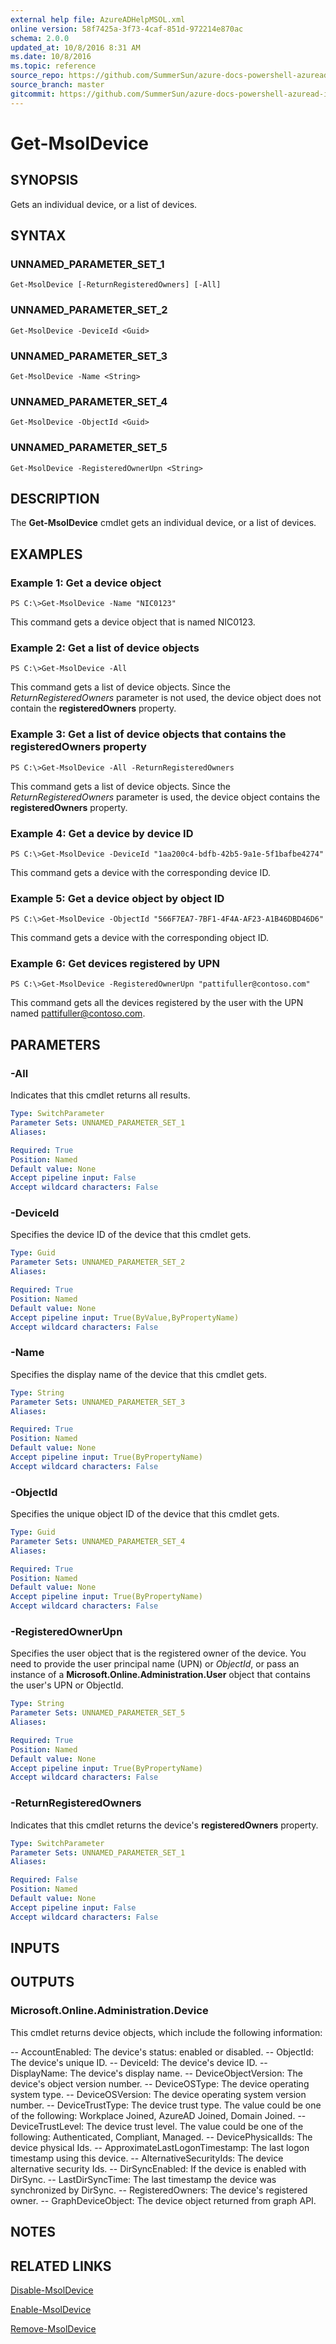 ```yaml
---
external help file: AzureADHelpMSOL.xml
online version: 58f7425a-3f73-4caf-851d-972214e870ac
schema: 2.0.0
updated_at: 10/8/2016 8:31 AM
ms.date: 10/8/2016
ms.topic: reference
source_repo: https://github.com/SummerSun/azure-docs-powershell-azuread-int
source_branch: master
gitcommit: https://github.com/SummerSun/azure-docs-powershell-azuread-int/blob/aa68880375be962d5646d6d763347021b391b5c6/Azure%20AD%20Cmdlets/AzureAD/v1.0/Get-MsolDevice.md
---
```


# Get-MsolDevice

## SYNOPSIS
Gets an individual device, or a list of devices.

## SYNTAX

### UNNAMED_PARAMETER_SET_1
```
Get-MsolDevice [-ReturnRegisteredOwners] [-All]
```

### UNNAMED_PARAMETER_SET_2
```
Get-MsolDevice -DeviceId <Guid>
```

### UNNAMED_PARAMETER_SET_3
```
Get-MsolDevice -Name <String>
```

### UNNAMED_PARAMETER_SET_4
```
Get-MsolDevice -ObjectId <Guid>
```

### UNNAMED_PARAMETER_SET_5
```
Get-MsolDevice -RegisteredOwnerUpn <String>
```

## DESCRIPTION
The **Get-MsolDevice** cmdlet gets an individual device, or a list of devices.

## EXAMPLES

### Example 1: Get a device object
```
PS C:\>Get-MsolDevice -Name "NIC0123"
```

This command gets a device object that is named NIC0123.

### Example 2: Get a list of device objects
```
PS C:\>Get-MsolDevice -All
```

This command gets a list of device objects.
Since the *ReturnRegisteredOwners* parameter is not used, the device object does not contain the **registeredOwners** property.

### Example 3: Get a list of device objects that contains the registeredOwners property
```
PS C:\>Get-MsolDevice -All -ReturnRegisteredOwners
```

This command gets a list of device objects.
Since the *ReturnRegisteredOwners* parameter is used, the device object contains the **registeredOwners** property.

### Example 4: Get a device by device ID
```
PS C:\>Get-MsolDevice -DeviceId "1aa200c4-bdfb-42b5-9a1e-5f1bafbe4274"
```

This command gets a device with the corresponding device ID.

### Example 5: Get a device object by object ID
```
PS C:\>Get-MsolDevice -ObjectId "566F7EA7-7BF1-4F4A-AF23-A1B46DBD46D6"
```

This command gets a device with the corresponding object ID.

### Example 6: Get devices registered by UPN
```
PS C:\>Get-MsolDevice -RegisteredOwnerUpn "pattifuller@contoso.com"
```

This command gets all the devices registered by the user with the UPN named pattifuller@contoso.com.

## PARAMETERS

### -All
Indicates that this cmdlet returns all results.

```yaml
Type: SwitchParameter
Parameter Sets: UNNAMED_PARAMETER_SET_1
Aliases: 

Required: True
Position: Named
Default value: None
Accept pipeline input: False
Accept wildcard characters: False
```

### -DeviceId
Specifies the device ID of the device that this cmdlet gets.

```yaml
Type: Guid
Parameter Sets: UNNAMED_PARAMETER_SET_2
Aliases: 

Required: True
Position: Named
Default value: None
Accept pipeline input: True(ByValue,ByPropertyName)
Accept wildcard characters: False
```

### -Name
Specifies the display name of the device that this cmdlet gets.

```yaml
Type: String
Parameter Sets: UNNAMED_PARAMETER_SET_3
Aliases: 

Required: True
Position: Named
Default value: None
Accept pipeline input: True(ByPropertyName)
Accept wildcard characters: False
```

### -ObjectId
Specifies the unique object ID of the device that this cmdlet gets.

```yaml
Type: Guid
Parameter Sets: UNNAMED_PARAMETER_SET_4
Aliases: 

Required: True
Position: Named
Default value: None
Accept pipeline input: True(ByPropertyName)
Accept wildcard characters: False
```

### -RegisteredOwnerUpn
Specifies the user object that is the registered owner of the device.
You need to provide the user principal name (UPN) or *ObjectId*, or pass an instance of a **Microsoft.Online.Administration.User** object that contains the user's UPN or ObjectId.

```yaml
Type: String
Parameter Sets: UNNAMED_PARAMETER_SET_5
Aliases: 

Required: True
Position: Named
Default value: None
Accept pipeline input: True(ByPropertyName)
Accept wildcard characters: False
```

### -ReturnRegisteredOwners
Indicates that this cmdlet returns the device's **registeredOwners** property.

```yaml
Type: SwitchParameter
Parameter Sets: UNNAMED_PARAMETER_SET_1
Aliases: 

Required: False
Position: Named
Default value: None
Accept pipeline input: False
Accept wildcard characters: False
```

## INPUTS

## OUTPUTS

### Microsoft.Online.Administration.Device
This cmdlet returns device objects, which include the following information: 

-- AccountEnabled: The device's status: enabled or disabled. 
-- ObjectId: The device's unique ID. 
-- DeviceId: The device's device ID. 
-- DisplayName: The device's display name. 
-- DeviceObjectVersion: The device's object version number. 
-- DeviceOSType: The device operating system type. 
-- DeviceOSVersion: The device operating system version number. 
-- DeviceTrustType: The device trust type.
The value could be one of the following: Workplace Joined, AzureAD Joined, Domain Joined. 
-- DeviceTrustLevel: The device trust level.
The value could be one of the following: Authenticated, Compliant, Managed. 
-- DevicePhysicalIds: The device physical Ids. 
-- ApproximateLastLogonTimestamp: The last logon timestamp using this device. 
-- AlternativeSecurityIds: The device alternative security Ids. 
-- DirSyncEnabled: If the device is enabled with DirSync. 
-- LastDirSyncTime: The last timestamp the device was synchronized by DirSync. 
-- RegisteredOwners: The device's registered owner. 
-- GraphDeviceObject: The device object returned from graph API.

## NOTES

## RELATED LINKS

[Disable-MsolDevice](58f7425a-3f73-4caf-851d-972214e870ac)

[Enable-MsolDevice](5810982a-c9a8-4a13-be28-5d9cb053db1a)

[Remove-MsolDevice](73c147be-82ec-484f-b2f3-ec684aa7b52c)

